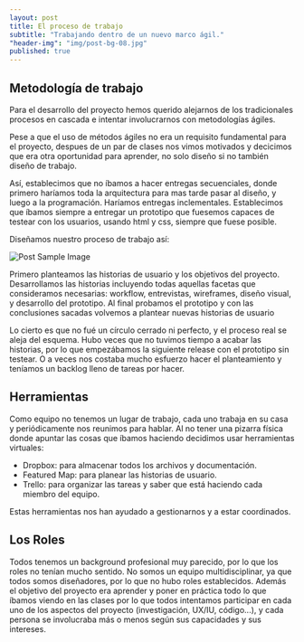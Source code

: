 ```yaml
---
layout: post
title: El proceso de trabajo
subtitle: "Trabajando dentro de un nuevo marco ágil."
"header-img": "img/post-bg-08.jpg"
published: true
---
```




<h2 class="section-heading">Metodología de trabajo</h2>

<p>Para el desarrollo del proyecto hemos querido alejarnos de los tradicionales procesos en cascada e intentar involucrarnos con metodologías ágiles.</p>

<p>Pese a que el uso de métodos ágiles no era un requisito fundamental para el proyecto, despues de un par de clases nos vimos motivados y decicimos que era otra oportunidad para aprender, no solo diseño si no también diseño de trabajo.</p>

<p>Así, establecimos que no íbamos a hacer entregas secuenciales, donde primero haríamos toda la arquitectura para mas tarde pasar al diseño, y luego a la programación. Haríamos entregas inclementales. Establecimos que íbamos siempre a entregar un prototipo que fuesemos capaces de testear con los usuarios, usando html y css, siempre que fuese posible.</p>

<p>Diseñamos nuestro proceso de trabajo así:</p>

<img src="{{ site.baseurl }}/img/metodo-agil-23.png" alt="Post Sample Image">

<p>Primero planteamos las historias de usuario y los objetivos del proyecto. Desarrollamos las historias incluyendo todas aquellas facetas que consideramos necesarias: workflow, entrevistas, wireframes, diseño visual, y desarrollo del prototipo. Al final probamos el prototipo y con las conclusiones sacadas volvemos a plantear nuevas historias de usuario</p>

<p>Lo cierto es que no fué un círculo cerrado ni perfecto, y el proceso real se aleja del esquema. Hubo veces que no tuvimos tiempo a acabar las historias, por lo que empezábamos la siguiente release con el prototipo sin testear. O a veces nos costaba mucho esfuerzo hacer el planteamiento y teníamos un backlog lleno de tareas por hacer.</p>

<h2 class="section-heading">Herramientas</h2>

<p>Como equipo no tenemos un lugar de trabajo, cada uno trabaja en su casa y periódicamente nos reunimos para hablar. Al no tener una pizarra física donde apuntar las cosas que íbamos haciendo decidimos usar herramientas virtuales:
</p>
<ul>
<li>Dropbox: para almacenar todos los archivos y documentación.</li>
<li>Featured Map: para planear las historias de usuario.</li>
<li>Trello: para organizar las tareas y saber que está haciendo cada miembro del equipo.</li>
</ul>
Estas herramientas nos han ayudado a gestionarnos y a estar coordinados.


<h2 class="section-heading">Los Roles</h2>

<p>Todos tenemos un background profesional muy parecido, por lo que los roles no tenían mucho sentido. No somos un equipo multidisciplinar, ya que todos somos diseñadores, por lo que no hubo roles establecidos. Además el objetivo del proyecto era aprender y poner en práctica todo lo que íbamos viendo en las clases por lo que todos intentamos participar en cada uno de los aspectos del proyecto (investigación, UX/IU, código...), y cada persona se involucraba más o menos según sus capacidades y sus intereses.</p>
